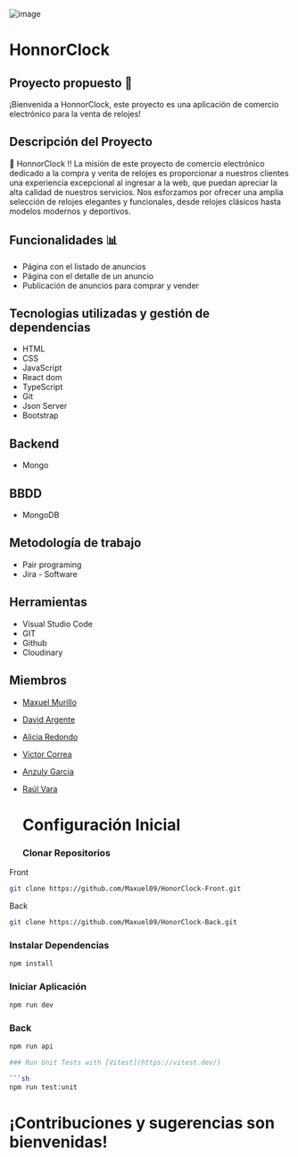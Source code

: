 ![image](https://github.com/Maxuel09/HonorClock-Front/assets/148530687/3aa11cc0-3973-4dc3-9ba7-732d94336f51)
# HonnorClock 

## Proyecto propuesto 📌

¡Bienvenida a HonnorClock, este proyecto es una aplicación de comercio electrónico para la venta de relojes!

## Descripción del Proyecto
📒
HonnorClock !! La misión de este proyecto de comercio electrónico dedicado a la compra y venta de relojes es proporcionar a nuestros clientes una experiencia excepcional al ingresar a la web, que puedan apreciar la alta calidad de nuestros servicios. Nos esforzamos por ofrecer una amplia selección de relojes elegantes y funcionales, desde relojes clásicos hasta modelos modernos y deportivos.

## Funcionalidades 📊
- Página con el listado de anuncios
- Página con el detalle de un anuncio
- Publicación de anuncios para comprar y vender
 
## Tecnologias utilizadas y gestión de dependencias 
- HTML
- CSS
- JavaScript
- React dom
- TypeScript
- Git
- Json Server
- Bootstrap
## Backend 
- Mongo
## BBDD 
- MongoDB
## Metodología de trabajo
- Pair programing
- Jira - Software
    
## Herramientas
- Visual Studio Code
- GIT
- Github
- Cloudinary
  
## Miembros

- [Maxuel Murillo](https://github.com/Maxuel09)
- [David Argente](https://github.com/Davvidar)
- [Alicia Redondo](https://github.com/Aliciared7)
- [Victor Correa](https://github.com/VICTOR-M8)
- [Anzuly Garcia](https://github.com/yluzna)
- [Raúl Vara](https://github.com/RvaraG)
  
  # Configuración Inicial
  ### Clonar Repositorios
Front
```sh
git clone https://github.com/Maxuel09/HonorClock-Front.git
```
Back
```sh
git clone https://github.com/Maxuel09/HonorClock-Back.git
```
### Instalar Dependencias 
```sh
npm install
```
### Iniciar Aplicación
```sh
npm run dev
```


### Back

```sh
npm run api

### Run Unit Tests with [Vitest](https://vitest.dev/)

```sh
npm run test:unit
```

 # ¡Contribuciones y sugerencias son bienvenidas!

